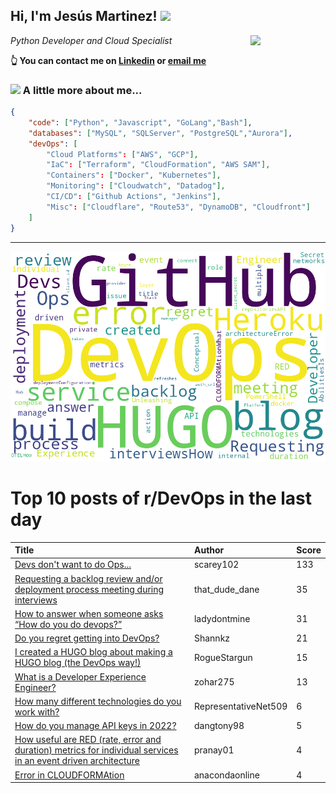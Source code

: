 <!--
**jmartinezl/jmartinezl** is a ✨ _special_ ✨ repository because its `README.md` (this file) appears on your GitHub profile.

Here are some ideas to get you started:

- 🔭 I’m currently working on ...
- 🌱 I’m currently learning ...
- 👯 I’m looking to collaborate on ...
- 🤔 I’m looking for help with ...
- 💬 Ask me about ...
- 📫 How to reach me: ...
- 😄 Pronouns: ...
- ⚡ Fun fact: ...
-->

<h2>Hi, I'm Jesús Martinez! <img src="https://media.giphy.com/media/WUlplcMpOCEmTGBtBW/giphy.gif" width="30"> </h2>
<img align='right' src="https://media.giphy.com/media/NytMLKyiaIh6VH9SPm/giphy.gif" width="120">
<p><em>Python Developer and Cloud Specialist
</em></p>

**👆 You can contact me on [Linkedin](https://www.linkedin.com/in/jes%C3%BAs-martinez-2b7b10104/) or [email me](mailto:jesus.mtz.lorenzo@gmail.com)**

### <img src="https://media.giphy.com/media/VgCDAzcKvsR6OM0uWg/giphy.gif" width="50"> A little more about me...  

```json
{
    "code": ["Python", "Javascript", "GoLang","Bash"],
    "databases": ["MySQL", "SQLServer", "PostgreSQL","Aurora"],
    "devOps": [
        "Cloud Platforms": ["AWS", "GCP"],
        "IaC": ["Terraform", "CloudFormation", "AWS SAM"],
        "Containers": ["Docker", "Kubernetes"],
        "Monitoring": ["Cloudwatch", "Datadog"],
        "CI/CD": ["Github Actions", "Jenkins"],
        "Misc": ["Cloudflare", "Route53", "DynamoDB", "Cloudfront"]
    ]
}
```
---

![Wordcloud](./cloud.png)

# Top 10 posts of r/DevOps in the last day

| Title | Author | Score |
|:---|:---|:---|
| [Devs don't want to do Ops...](https://www.reddit.com/r/devops/comments/wusvc9/devs_dont_want_to_do_ops/) | scarey102 | 133 |
| [Requesting a backlog review and/or deployment process meeting during interviews](https://www.reddit.com/r/devops/comments/wv6bm1/requesting_a_backlog_review_andor_deployment/) | that_dude_dane | 35 |
| [How to answer when someone asks “How do you do devops?”](https://www.reddit.com/r/devops/comments/wv9q7n/how_to_answer_when_someone_asks_how_do_you_do/) | ladydontmine | 31 |
| [Do you regret getting into DevOps?](https://www.reddit.com/r/devops/comments/wuu0dd/do_you_regret_getting_into_devops/) | Shannkz | 21 |
| [I created a HUGO blog about making a HUGO blog (the DevOps way!)](https://www.reddit.com/r/devops/comments/wv1grd/i_created_a_hugo_blog_about_making_a_hugo_blog/) | RogueStargun | 15 |
| [What is a Developer Experience Engineer?](https://www.reddit.com/r/devops/comments/wvfpjs/what_is_a_developer_experience_engineer/) | zohar275 | 13 |
| [How many different technologies do you work with?](https://www.reddit.com/r/devops/comments/wv1hsu/how_many_different_technologies_do_you_work_with/) | RepresentativeNet509 | 6 |
| [How do you manage API keys in 2022?](https://www.reddit.com/r/devops/comments/wvdhw7/how_do_you_manage_api_keys_in_2022/) | dangtony98 | 5 |
| [How useful are RED (rate, error and duration) metrics for individual services in an event driven architecture](https://www.reddit.com/r/devops/comments/wuspm3/how_useful_are_red_rate_error_and_duration/) | pranay01 | 4 |
| [Error in CLOUDFORMAtion](https://www.reddit.com/r/devops/comments/wvlw59/error_in_cloudformation/) | anacondaonline | 4 |
